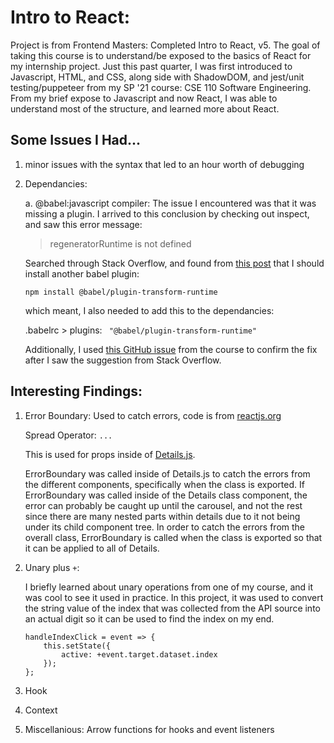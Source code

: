 # Intro to React:

Project is from Frontend Masters: Completed Intro to React, v5. The goal of taking this course is to understand/be exposed to the basics of React for my internship project. Just this past quarter, I was first introduced to Javascript, HTML, and CSS, along side with ShadowDOM, and jest/unit testing/puppeteer from my SP '21 course: CSE 110 Software Engineering. From my brief expose to Javascript and now React, I was able to understand most of the structure, and learned more about React.

## Some Issues I Had...

1. minor issues with the syntax that led to an hour worth of debugging

2. Dependancies:

   a. @babel:javascript compiler: The issue I encountered was that it was missing a plugin. I arrived to this conclusion by checking out inspect, and saw this error message:

   > regeneratorRuntime is not defined

   Searched through Stack Overflow, and found from [this post](https://stackoverflow.com/questions/53477466/react-referenceerror-regeneratorruntime-is-not-defined) that I should install another babel plugin:

   `npm install @babel/plugin-transform-runtime`

   which meant, I also needed to add this to the dependancies:

   .babelrc > plugins:
   ` "@babel/plugin-transform-runtime"`

   Additionally, I used [this GitHub issue](https://github.com/btholt/complete-intro-to-react-v5/issues/58) from the course to confirm the fix after I saw the suggestion from Stack Overflow.

## Interesting Findings:

1.  Error Boundary: Used to catch errors, code is from [reactjs.org](reactjs.org/docs/error-boundaries.html)

    Spread Operator: `...`

    This is used for props inside of
    [Details.js](https://github.com/sophiaallui/REACT_Adopt-Me/blob/main/src/Details.js).

    ErrorBoundary was called inside of Details.js to catch the errors from the different components, specifically when the class is exported. If ErrorBoundary was called inside of the Details class component, the error can probably be caught up until the carousel, and not the rest since there are many nested parts within details due to it not being under its child component tree. In order to catch the errors from the overall class, ErrorBoundary is called when the class is exported so that it can be applied to all of Details.

2.  Unary plus `+`:

    I briefly learned about unary operations from one of my course, and it was cool to see it used in practice. In this project, it was used to convert the string value of the index that was collected from the API source into an actual digit so it can be used to find the index on my end.

    ```
    handleIndexClick = event => {
        this.setState({
            active: +event.target.dataset.index
        });
    };
    ```

3.  Hook

4.  Context

5.  Miscellanious:
    Arrow functions for hooks and event listeners
